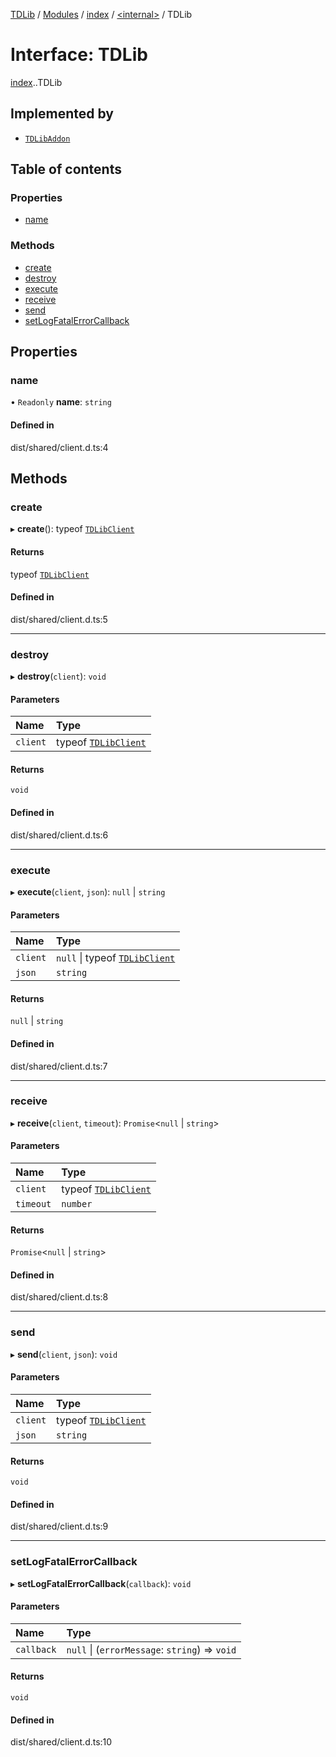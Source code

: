 [TDLib](../README.md) / [Modules](../modules.md) / [index](../modules/index.md) / [<internal\>](../modules/index._internal_.md) / TDLib

# Interface: TDLib

[index](../modules/index.md).[<internal>](../modules/index._internal_.md).TDLib

## Implemented by

- [`TDLibAddon`](../classes/addon.TDLibAddon.md)

## Table of contents

### Properties

- [name](index._internal_.TDLib.md#name)

### Methods

- [create](index._internal_.TDLib.md#create)
- [destroy](index._internal_.TDLib.md#destroy)
- [execute](index._internal_.TDLib.md#execute)
- [receive](index._internal_.TDLib.md#receive)
- [send](index._internal_.TDLib.md#send)
- [setLogFatalErrorCallback](index._internal_.TDLib.md#setlogfatalerrorcallback)

## Properties

### name

• `Readonly` **name**: `string`

#### Defined in

dist/shared/client.d.ts:4

## Methods

### create

▸ **create**(): typeof [`TDLibClient`](../modules/index._internal_.md#tdlibclient)

#### Returns

typeof [`TDLibClient`](../modules/index._internal_.md#tdlibclient)

#### Defined in

dist/shared/client.d.ts:5

___

### destroy

▸ **destroy**(`client`): `void`

#### Parameters

| Name | Type |
| :------ | :------ |
| `client` | typeof [`TDLibClient`](../modules/index._internal_.md#tdlibclient) |

#### Returns

`void`

#### Defined in

dist/shared/client.d.ts:6

___

### execute

▸ **execute**(`client`, `json`): ``null`` \| `string`

#### Parameters

| Name | Type |
| :------ | :------ |
| `client` | ``null`` \| typeof [`TDLibClient`](../modules/index._internal_.md#tdlibclient) |
| `json` | `string` |

#### Returns

``null`` \| `string`

#### Defined in

dist/shared/client.d.ts:7

___

### receive

▸ **receive**(`client`, `timeout`): `Promise`<``null`` \| `string`\>

#### Parameters

| Name | Type |
| :------ | :------ |
| `client` | typeof [`TDLibClient`](../modules/index._internal_.md#tdlibclient) |
| `timeout` | `number` |

#### Returns

`Promise`<``null`` \| `string`\>

#### Defined in

dist/shared/client.d.ts:8

___

### send

▸ **send**(`client`, `json`): `void`

#### Parameters

| Name | Type |
| :------ | :------ |
| `client` | typeof [`TDLibClient`](../modules/index._internal_.md#tdlibclient) |
| `json` | `string` |

#### Returns

`void`

#### Defined in

dist/shared/client.d.ts:9

___

### setLogFatalErrorCallback

▸ **setLogFatalErrorCallback**(`callback`): `void`

#### Parameters

| Name | Type |
| :------ | :------ |
| `callback` | ``null`` \| (`errorMessage`: `string`) => `void` |

#### Returns

`void`

#### Defined in

dist/shared/client.d.ts:10
